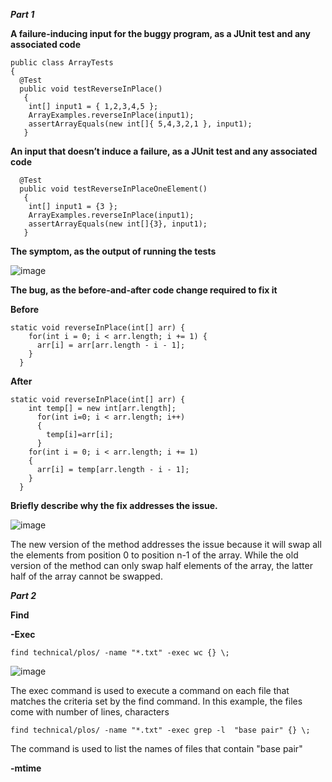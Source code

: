 _**Part 1**_

**A failure-inducing input for the buggy program, as a JUnit test and any associated code**

```
public class ArrayTests
{
  @Test 
  public void testReverseInPlace()
   {
    int[] input1 = { 1,2,3,4,5 };
    ArrayExamples.reverseInPlace(input1);
    assertArrayEquals(new int[]{ 5,4,3,2,1 }, input1);
   }
```

**An input that doesn’t induce a failure, as a JUnit test and any associated code**

```
  @Test 
  public void testReverseInPlaceOneElement()
   {
    int[] input1 = {3 };
    ArrayExamples.reverseInPlace(input1);
    assertArrayEquals(new int[]{3}, input1);
   }
```

**The symptom, as the output of running the tests**

![image](https://github.com/hoangle2404/cse15l-lab-reports/assets/146885173/adb98286-82ce-4fce-b4f9-8150fdbebba1)


**The bug, as the before-and-after code change required to fix it**

**Before**
```
static void reverseInPlace(int[] arr) {
    for(int i = 0; i < arr.length; i += 1) {
      arr[i] = arr[arr.length - i - 1];
    }
  }
```
**After**
```
static void reverseInPlace(int[] arr) {
    int temp[] = new int[arr.length];
      for(int i=0; i < arr.length; i++)
      {
        temp[i]=arr[i];
      }
    for(int i = 0; i < arr.length; i += 1) 
    {
      arr[i] = temp[arr.length - i - 1];
    }
  }
```

**Briefly describe why the fix addresses the issue.**

![image](https://github.com/hoangle2404/cse15l-lab-reports/assets/146885173/c6fe3b53-ab2e-43b3-b5cb-d83f6368f2d8)


The new version of the method addresses the issue because it will swap all the elements from position 0 to position n-1 of the array. While the old version of the method can only swap half elements of the array, the latter half of the array cannot be swapped. 

_**Part 2**_

**Find**

**-Exec**

`find technical/plos/ -name "*.txt" -exec wc {} \;`

![image](https://github.com/hoangle2404/cse15l-lab-reports/assets/146885173/3573c17b-8884-42df-8a35-ad5d49a0995a)

The exec command is used to execute a command on each file that matches the criteria set by the find command. In this example, the files come with number of lines, characters 

`find technical/plos/ -name "*.txt" -exec grep -l  "base pair" {} \;`

The command is used to list the names of files that contain "base pair"

**-mtime**


